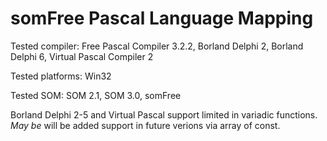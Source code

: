 # somFree Pascal Language Mapping

Tested compiler: Free Pascal Compiler 3.2.2, Borland Delphi 2, Borland Delphi 6, Virtual Pascal Compiler 2

Tested platforms: Win32

Tested SOM: SOM 2.1, SOM 3.0, somFree

Borland Delphi 2-5 and Virtual Pascal support limited in variadic functions. _May be_ will be added support
in future verions via array of const.
